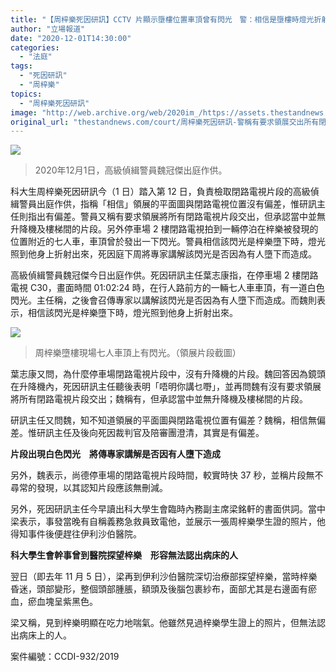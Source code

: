 ```yaml
---
title: "【周梓樂死因研訊】CCTV 片顯示墮樓位置車頂曾有閃光　警：相信是墮樓時燈光折射"
author: "立場報道"
date: "2020-12-01T14:30:00"
categories:
  - "法庭"
tags:
  - "死因研訊"
  - "周梓樂"
topics:
  - "周梓樂死因研訊"
image: "http://web.archive.org/web/2020im_/https://assets.thestandnews.com/media/photos/template-10_pAKi5_5ZLbygH.png"
original_url: "thestandnews.com/court/周梓樂死因研訊-警稱有要求領展交出所有閉路電視片段-承認欠升降機及梯間錄影"
---
```

![](http://web.archive.org/web/2020im_/https://assets.thestandnews.com/media/photos/template-10_pAKi5_5ZLbygH.png)
> 2020年12月1日，高級偵緝警員魏冠傑出庭作供。

科大生周梓樂死因研訊今（1 日）踏入第 12 日，負責檢取閉路電視片段的高級偵緝警員出庭作供，指稱「相信」領展的平面圖與閉路電視位置沒有偏差，惟研訊主任則指出有偏差。警員又稱有要求領展將所有閉路電視片段交出，但承認當中並無升降機及樓梯間的片段。另外停車場 2 樓閉路電視拍到一輛停泊在梓樂被發現的位置附近的七人車，車頂曾於發出一下閃光。警員相信該閃光是梓樂墮下時，燈光照到他身上折射出來，死因庭下周將專家講解該閃光是否因為有人墮下而造成。

高級偵緝警員魏冠傑今日出庭作供。死因研訊主任葉志康指，在停車場 2 樓閉路電視 C30，畫面時間 01:02:24 時，在行人路前方的一輛七人車車頂，有一道白色閃光。主任稱，之後會召傳專家以講解該閃光是否因為有人墮下而造成。而魏則表示，相信該閃光是梓樂墮下時，燈光照到他身上折射出來。

![](http://web.archive.org/web/2020im_/https://assets.thestandnews.com/media/photos/E591A8E6A293E6A882_yU77A_BBM054o.jpg)
> 周梓樂墮樓現場七人車頂上有閃光。（領展片段截圖）

葉志康又問，為什麼停車場閉路電視片段中，沒有升降機的片段。魏回答因為鏡頭在升降機內，死因研訊主任聽後表明「唔明你講乜嘢」，並再問魏有沒有要求領展將所有閉路電視片段交出；魏稱有，但承認當中並無升降機及樓梯間的片段。

研訊主任又問魏，知不知道領展的平面圖與閉路電視位置有偏差？魏稱，相信無偏差。惟研訊主任及後向死因裁判官及陪審團澄清，其實是有偏差。

**片段出現白色閃光　將傳專家講解是否因有人墮下造成**

另外，魏表示，尚德停車場的閉路電視片段時間，較實時快 37 秒，並稱片段無不尋常的發現，以其認知片段應該無刪減。

另外，死因研訊主任今早讀出科大學生會臨時內務副主席梁銘軒的書面供詞。當中梁表示，事發當晚有自稱義務急救員致電他，並展示一張周梓樂學生證的照片，他得知事件後便趕往伊利沙伯醫院。

**科大學生會幹事曾到醫院探望梓樂　形容無法認出病床的人**

翌日（即去年 11 月 5 日），梁再到伊利沙伯醫院深切治療部探望梓樂，當時梓樂昏迷，頭部變形，整個頭部腫脹，額頭及後腦包裹紗布，面部尤其是右邊面有瘀血，瘀血塊呈紫黑色。

梁又稱，見到梓樂明顯在吃力地喘氣。他雖然見過梓樂學生證上的照片，但無法認出病床上的人。

案件編號：CCDI-932/2019